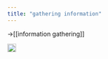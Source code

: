 ```yaml
---
title: "gathering information"
---
```


→[[information gathering]]

<img src='https://scrapbox.io/api/pages/nishio-en/en/icon' alt='en.icon' height="19.5"/>
